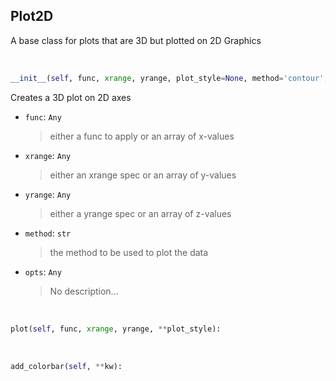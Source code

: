 ## <a id=McUtils.Plots.Plots.Plot2D>Plot2D</a>
A base class for plots that are 3D but plotted on 2D Graphics

<a id=McUtils.Plots.Plots.Plot2D.__init__>&nbsp;</a>
```python
__init__(self, func, xrange, yrange, plot_style=None, method='contour', colorbar=None, figure=None, axes=None, subplot_kw=None, **opts): 
```
Creates a 3D plot on 2D axes
- `func`: `Any`
    >either a func to apply or an array of x-values
- `xrange`: `Any`
    >either an xrange spec or an array of y-values
- `yrange`: `Any`
    >either a yrange spec or an array of z-values
- `method`: `str`
    >the method to be used to plot the data
- `opts`: `Any`
    >No description...

<a id=McUtils.Plots.Plots.Plot2D.plot>&nbsp;</a>
```python
plot(self, func, xrange, yrange, **plot_style): 
```

<a id=McUtils.Plots.Plots.Plot2D.add_colorbar>&nbsp;</a>
```python
add_colorbar(self, **kw): 
```

